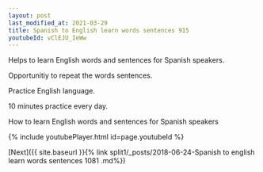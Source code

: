 ```yaml
---
layout: post
last_modified_at: 2021-03-29
title: Spanish to English learn words sentences 915 
youtubeId: vClEJU_IeWw
---
```

 
 
Helps to learn English words and sentences for Spanish speakers.

Opportunitiy to repeat the words sentences. 

Practice English language. 
 
10 minutes practice every day. 
 
How to learn English words and sentences for Spanish speakers 
 
{% include youtubePlayer.html id=page.youtubeId %}
 
 
[Next]({{ site.baseurl }}{% link  split1/_posts/2018-06-24-Spanish to english learn words sentences 1081 .md%})
 
